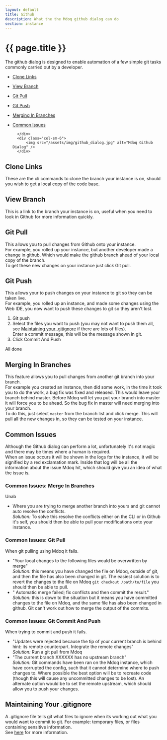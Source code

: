 ```yaml
---
layout: default
title: Github
description: What the the Mdoq github dialog can do
section: instance
---
```


# {{ page.title }}

The github dialog is designed to enable automation of a few simple git tasks commonly carried out by a developer.  

<div class="container">
    <div class="row">
        <div class="col-sm-6">
        
- [Clone Links](#clone-links)
- [View Branch](#view-branch)
- [Git Pull](#git-pull)
- [Git Push](#git-push)
- [Merging In Branches](#merging-in-branches)
- [Common Issues](#common-issues)

        </div>
        <div class="col-sm-6">
            <img src="/assets/img/github_dialog.jpg" alt="Mdoq Github Dialog" />
        </div>
    </div>
</div>

## Clone Links
These are the cli commands to clone the branch your instance is on, should you wish to get a local copy of the code base.

## View Branch
This is a link to the branch your instance is on, useful when you need to look in Github for more information quickly.

## Git Pull
This allows you to pull changes from Github onto your instance.  
For example, you rolled up your instance, but another developer made a change in github. Which would make the github branch ahead of your local copy of the branch.  
To get these new changes on your instance just click Git pull.

## Git Push
This allows your to push changes on your instance to git so they can be taken live.  
For example, you rolled up an instance, and made some changes using the Web IDE, you now want to push these changes to git so they aren't lost.  
1. Git push
2. Select the files you want to push (you may not want to push them all, see [Maintaining your .gitignore](#maintaining-your-gitignore) if there are lots of files).  
  Enter a commit message, this will be the message shown in git.
3. Click Commit And Push  
  
All done   

## Merging In Branches
This feature allows you to pull changes from another git branch into your branch.  
For example you created an instance, then did some work, in the time it took you to do the work, a bug fix was fixed and released. This would leave your branch behind master. Before Mdoq will let you put your branch into master it will force you to be ahead. So the bug fix in master will need merging into your branch.  
To do this, just select `master` from the branch list and click merge. This will pull all the new changes in, so they can be tested on your instance.  

## Common Issues
Although the Github dialog can perform a lot, unfortunately it's not magic and there may be times where a human is required.  
When an issue occurs it will be shown in the logs for the instance, it will be signified by a red exclamation mark. 
Inside that log will be all the information about the issue Mdoq hit, which should give you an idea of what the issue is.  

### Common Issues: Merge In Branches 
Unab
- Where you are trying to merge another branch into yours and git cannot auto resolve the conflicts.  
  *Solution:* To solve this resolve the conflicts either on the CLI or in Github it's self, you should then be able to pull your modifications onto your instance.

### Common Issues: Git Pull  
When git pulling using Mdoq it fails.  
- "Your local changes to the following files would be overwritten by merge"  
  *Solution:* this means you have changed the file on Mdoq, outside of git, and then the file has also been changed in git. The easiest solution is to revert the changes to the file on Mdoq `git checkout /path/to/file` you should then be able to pull.
- " Automatic merge failed; fix conflicts and then commit the result."  
  *Solution:* this is down to the situation but it means you have committed changes to the file on Mdoq, and the same file has also been changed in github. Git can't work out how to merge the output of the commits.
  
### Common Issues: Git Commit And Push
When trying to commit and push it fails.
- "Updates were rejected because the tip of your current branch is behind hint: its remote counterpart. Integrate the remote changes"  
  *Solution:* Run a git pull from Mdoq
- "The current branch XXXXXX has no upstream branch"  
  *Solution:* Git commands have been ran on the Mdoq instance, which have corrupted the config, such that it cannot determine where to push changes to. Where possible the best option will be to recreate code (though this will cause any uncommitted changes to be lost). An alternate option would be to set the remote upstream, which should allow you to push your changes.
  
## Maintaining Your .gitignore
A .gitignore file tells git what files to ignore when its working out what you would want to commit to git. 
For example: temporary files, or files containing sensitive information.  
See [here](https://git-scm.com/docs/gitignore) for more information.